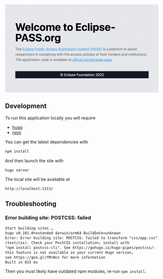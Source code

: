 ![Eclipse-pass.org homepage](/assets/docs/homepage.png)

## Development

To run this application locally you will require

* [hugo](https://gohugo.io/getting-started/installing/)
* [npm](https://docs.npmjs.com/cli/v7/configuring-npm/install)


You can get the latest dependencies with

```bash
npm install
````

And then launch the site with

```bash
hugo server
```

The local site will be available at

```
http://localhost:1313/
```


## Troubleshooting

### Error building site: POSTCSS: failed

```
Start building sites …
hugo v0.101.0+extended darwin/arm64 BuildDate=unknown
Error: Error building site: POSTCSS: failed to transform "css/app.css"
(text/css). Check your PostCSS installation; install with
"npm install postcss-cli". See https://gohugo.io/hugo-pipes/postcss/:
this feature is not available in your current Hugo version,
see https://goo.gl/YMrWcn for more information
Built in 815 ms
```

Then you must likely have outdated npm modules, re-run `npm install`.
